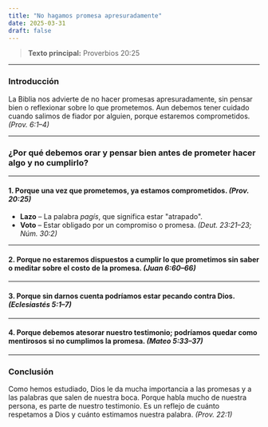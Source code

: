 ```yaml
---
title: "No hagamos promesa apresuradamente"
date: 2025-03-31
draft: false
---
```


> **Texto principal:** Proverbios 20:25

---

### Introducción

La Biblia nos advierte de no hacer promesas apresuradamente, sin pensar bien o reflexionar sobre lo que prometemos. Aun debemos tener cuidado cuando salimos de fiador por alguien, porque estaremos comprometidos. *(Prov. 6:1–4)*

---

### ¿Por qué debemos orar y pensar bien antes de prometer hacer algo y no cumplirlo?

---

#### 1. Porque una vez que prometemos, ya estamos comprometidos. *(Prov. 20:25)*

- **Lazo** – La palabra *pagís*, que significa estar "atrapado".
- **Voto** – Estar obligado por un compromiso o promesa. *(Deut. 23:21–23; Núm. 30:2)*

---

#### 2. Porque no estaremos dispuestos a cumplir lo que prometimos sin saber o meditar sobre el costo de la promesa. *(Juan 6:60–66)*

---

#### 3. Porque sin darnos cuenta podríamos estar pecando contra Dios. *(Eclesiastés 5:1–7)*

---

#### 4. Porque debemos atesorar nuestro testimonio; podríamos quedar como mentirosos si no cumplimos la promesa. *(Mateo 5:33–37)*

---

### Conclusión

Como hemos estudiado, Dios le da mucha importancia a las promesas y a las palabras que salen de nuestra boca. Porque habla mucho de nuestra persona, es parte de nuestro testimonio. Es un reflejo de cuánto respetamos a Dios y cuánto estimamos nuestra palabra. *(Prov. 22:1)*